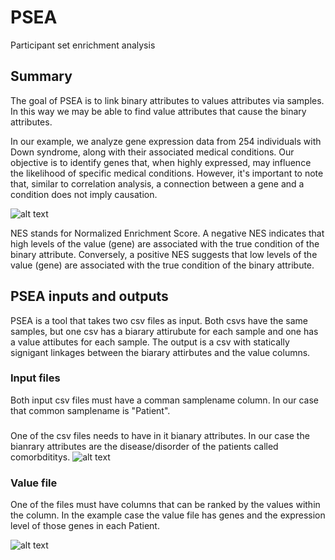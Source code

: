 # PSEA
Participant set enrichment analysis

## Summary
The goal of PSEA is to link binary attributes to values attributes via samples. In this way we may be able to find value  attributes that cause the binary attributes.

In our example, we analyze gene expression data from 254 individuals with Down syndrome, along with their associated medical conditions. Our objective is to identify genes that, when highly expressed, may influence the likelihood of specific medical conditions.  However, it's important to note that, similar to correlation analysis, a connection between a gene and a condition does not imply causation. 

![alt text](https://github.com/Dowell-Lab/psea/blob/main/src/images/results_example_NES.png "results example")

NES stands for Normalized Enrichment Score. A negative NES indicates that high levels of the value (gene) are associated with the true condition of the binary attribute. Conversely, a positive NES suggests that low levels of the value (gene) are associated with the true condition of the binary attribute.

## PSEA inputs and outputs
PSEA is a tool that takes two csv files as input. Both csvs have the same samples, but one csv has a biarary attirubute for each sample and one has a value attibutes for each sample. The output is a csv with statically signigant linkages between the biarary attirbutes and the value columns. 

### Input files
Both input csv files must have a comman samplename column. 
In our case that common samplename is "Patient".

### 
One of the csv files needs to have in it bianary attributes. In our case the bianrary attributes are the disease/disorder of the patients called comorbdititys. 
![alt text](https://github.com/Dowell-Lab/psea/blob/main/src/images/binary_attributes_df.png "binary attributes csv")

### Value file

One of the files must have columns that can be ranked by the values within the column. In the example case the value file has genes and the expression level of those genes in each Patient. 

![alt text](https://github.com/Dowell-Lab/psea/blob/main/src/images/value_df.png "Value csv")


